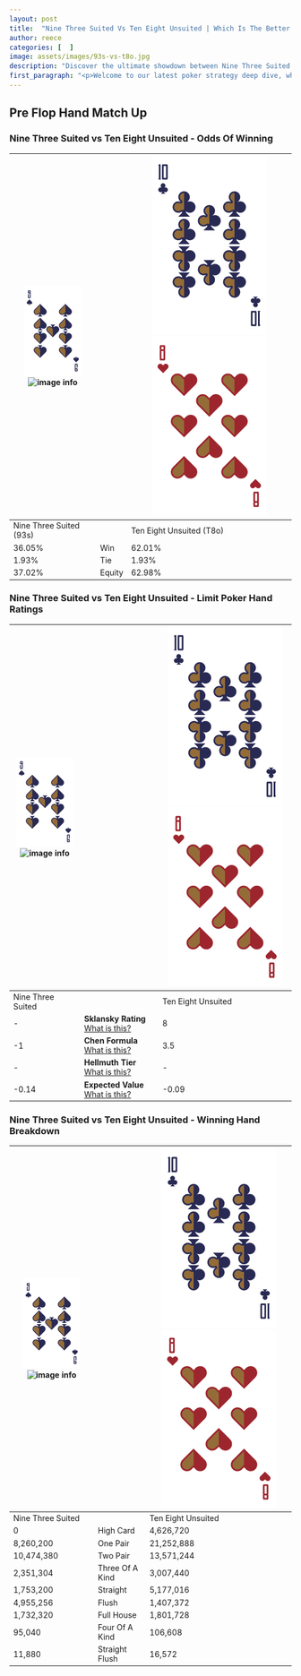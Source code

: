 ```yaml
---
layout: post
title:  "Nine Three Suited Vs Ten Eight Unsuited | Which Is The Better Hand In Poker? A Complete Guide"
author: reece
categories: [  ]
image: assets/images/93s-vs-t8o.jpg
description: "Discover the ultimate showdown between Nine Three Suited and Ten Eight Unsuited in poker! Uncover the odds, strategies, and scenarios where one hand triumphs over the other. Get ready to up your poker game with this thrilling analysis."
first_paragraph: "<p>Welcome to our latest poker strategy deep dive, where we're pitting two distinct hands against each other in a high-stakes showdown: Nine Three Suited vs Ten Eight Unsuited.</p><p>In the dynamic world of poker, every decision counts, and knowing which hand holds the upper hand is key to your success at the table.</p><p>In this article, we'll dissect these two hands, explore the scenarios where one dominates the other, and equip you with the knowledge to make strategic choices that can tip the odds in your favor.</p><p>Get ready to unravel the intriguing dynamics of these poker hands and elevate your game to new heights.</p>"
---
```




[comment]: # (sp0)

## Pre Flop Hand Match Up

<div class="table hand-ratings" markdown="1"> 



### Nine Three Suited vs Ten Eight Unsuited - Odds Of Winning


    
| ![image info](assets/images/hand1/9.png) ![image info](assets/images/hand1/3s.png) |  | ![image info](assets/images/hand2/T.png) ![image info](assets/images/hand2/8o.png) |
| -------- | -------- | -------- |
| Nine Three Suited (93s) |  | Ten Eight Unsuited (T8o) |
| 36.05% | Win | 62.01% |
| 1.93% | Tie | 1.93% |
| 37.02% | Equity | 62.98% |




[comment]: # (sp1)



### Nine Three Suited vs Ten Eight Unsuited - Limit Poker Hand Ratings


    
| ![image info](assets/images/hand1/9.png) ![image info](assets/images/hand1/3s.png) |  | ![image info](assets/images/hand2/T.png) ![image info](assets/images/hand2/8o.png) |
| -------- | -------- | -------- |
| Nine Three Suited |  | Ten Eight Unsuited |
| - | **Sklansky Rating** [What is this?](/sklansky-rating-explained) | 8 |
| -1 | **Chen Formula** [What is this?](/chen-formula-explained) | 3.5 |
| - | **Hellmuth Tier** [What is this?](/Hellmuth-tier-explained) | - |
| -0.14 | **Expected Value** [What is this?](/expected-value-explained) | -0.09 |




[comment]: # (sp2)



### Nine Three Suited vs Ten Eight Unsuited - Winning Hand Breakdown


    
| ![image info](assets/images/hand1/9.png) ![image info](assets/images/hand1/3s.png) |  | ![image info](assets/images/hand2/T.png) ![image info](assets/images/hand2/8o.png) |
| -------- | -------- | -------- |
| Nine Three Suited |  | Ten Eight Unsuited |
| 0 | High Card | 4,626,720 |
| 8,260,200 | One Pair | 21,252,888 |
| 10,474,380 | Two Pair | 13,571,244 |
| 2,351,304 | Three Of A Kind | 3,007,440 |
| 1,753,200 | Straight | 5,177,016 |
| 4,955,256 | Flush | 1,407,372 |
| 1,732,320 | Full House | 1,801,728 |
| 95,040 | Four Of A Kind | 106,608 |
| 11,880 | Straight Flush | 16,572 |




[comment]: # (sp3)



</div>

[comment]: # (sp4)



[comment]: # (sp5)

